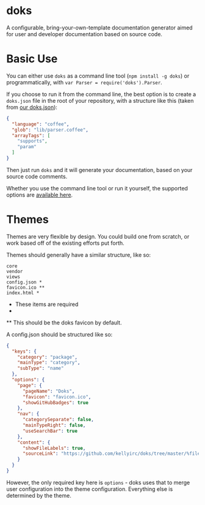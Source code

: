 doks
====

A configurable, bring-your-own-template documentation generator aimed for user and developer documentation based on source code.

Basic Use
=========

You can either use `doks` as a command line tool (`npm install -g doks`) or programmatically, with `var Parser = require('doks').Parser`.

If you choose to run it from the command line, the best option is to create a `doks.json` file in the root of your repository, with a structure like this (taken from [our doks.json](https://github.com/kellyirc/doks/blob/master/doks.json)):

```json
{
  "language": "coffee",
  "glob": "lib/parser.coffee",
  "arrayTags": [
    "supports",
    "param"
  ]
}
```

Then just run `doks` and it will generate your documentation, based on your source code comments.

Whether you use the command line tool or run it yourself, the supported options are [available here](http://kellyirc.github.io/doks/#!/TagParser/Option).

Themes
======

Themes are very flexible by design. You could build one from scratch, or work based off of the existing efforts put forth.

Themes should generally have a similar structure, like so:

```
core
vendor
views
config.json *
favicon.ico **
index.html *
```
* These items are required
* 
** This should be the doks favicon by default.

A config.json should be structured like so:
```json
{
  "keys": {
    "category": "package",
    "mainType": "category",
    "subType": "name"
  },
  "options": {
    "page": {
      "pageName": "Doks",
      "favicon": "favicon.ico",
      "showGitHubBadges": true
    },
    "nav": {
      "categorySeparate": false,
      "mainTypeRight": false,
      "useSearchBar": true
    },
    "content": {
      "showFileLabels": true,
      "sourceLink": "https://github.com/kellyirc/doks/tree/master/%filePath#L%lineNumber-L%endLineNumber"
    }
  }
}
```

However, the only required key here is `options` - doks uses that to merge user configuration into the theme configuration. Everything else is determined by the theme.
